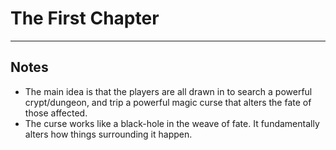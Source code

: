 # The First Chapter
---
## Notes
-   The main idea is that the players are all drawn in to search a powerful crypt/dungeon, and trip a powerful magic curse that alters the fate of those affected.
-   The curse works like a black-hole in the weave of fate. It fundamentally alters how things surrounding it happen.